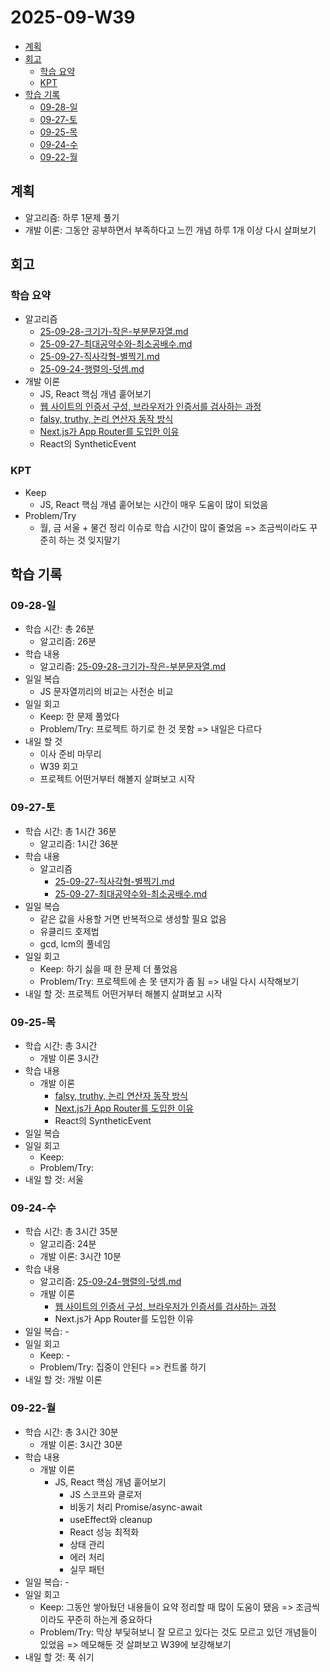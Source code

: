 # 2025-09-W39 <!-- omit from toc -->

- [계획](#계획)
- [회고](#회고)
  - [학습 요약](#학습-요약)
  - [KPT](#kpt)
- [학습 기록](#학습-기록)
  - [09-28-일](#09-28-일)
  - [09-27-토](#09-27-토)
  - [09-25-목](#09-25-목)
  - [09-24-수](#09-24-수)
  - [09-22-월](#09-22-월)

## 계획

- 알고리즘: 하루 1문제 풀기
- 개발 이론: 그동안 공부하면서 부족하다고 느낀 개념 하루 1개 이상 다시 살펴보기

## 회고

### 학습 요약

- 알고리즘
  - [25-09-28-크기가-작은-부분문자열.md](/algorithm/programmers/25-3Q/25-09-28-크기가-작은-부분문자열.md)
  - [25-09-27-최대공약수와-최소공배수.md](/algorithm/programmers/25-3Q/25-09-27-최대공약수와-최소공배수.md)
  - [25-09-27-직사각형-별찍기.md](/algorithm/programmers/25-3Q/25-09-27-직사각형-별찍기.md)
  - [25-09-24-행렬의-덧셈.md](/algorithm/programmers/25-3Q/25-09-24-행렬의-덧셈.md)
- 개발 이론
  - JS, React 핵심 개념 훝어보기
  - [웹 사이트의 인증서 구성, 브라우저가 인증서를 검사하는 과정](/browser/http-https.md)
  - [falsy, truthy, 논리 연산자 동작 방식](/javascript/operator.md)
  - [Next.js가 App Router를 도입한 이유](/project/nextjs.md)
  - React의 SyntheticEvent

### KPT

- Keep
  - JS, React 핵심 개념 훝어보는 시간이 매우 도움이 많이 되었음
- Problem/Try
  - 월, 금 서울 + 물건 정리 이슈로 학습 시간이 많이 줄었음 => 조금씩이라도 꾸준히 하는 것 잊지말기

## 학습 기록

### 09-28-일

- 학습 시간: 총 26분
  - 알고리즘: 26분
- 학습 내용
  - 알고리즘: [25-09-28-크기가-작은-부분문자열.md](/algorithm/programmers/25-3Q/25-09-28-크기가-작은-부분문자열.md)
- 일일 복습
  - JS 문자열끼리의 비교는 사전순 비교
- 일일 회고
  - Keep: 한 문제 풀었다
  - Problem/Try: 프로젝트 하기로 한 것 못함 => 내일은 다르다
- 내일 할 것
  - 이사 준비 마무리
  - W39 회고
  - 프로젝트 어떤거부터 해볼지 살펴보고 시작

### 09-27-토

- 학습 시간: 총 1시간 36분
  - 알고리즘: 1시간 36분
- 학습 내용
  - 알고리즘
    - [25-09-27-직사각형-별찍기.md](/algorithm/programmers/25-3Q/25-09-27-직사각형-별찍기.md)
    - [25-09-27-최대공약수와-최소공배수.md](/algorithm/programmers/25-3Q/25-09-27-최대공약수와-최소공배수.md)
- 일일 복습
  - 같은 값을 사용할 거면 반복적으로 생성할 필요 없음
  - 유클리드 호제법
  - gcd, lcm의 풀네임
- 일일 회고
  - Keep: 하기 싫을 때 한 문제 더 풀었음
  - Problem/Try: 프로젝트에 손 못 댄지가 좀 됨 => 내일 다시 시작해보기
- 내일 할 것: 프로젝트 어떤거부터 해볼지 살펴보고 시작

### 09-25-목

- 학습 시간: 총 3시간
  - 개발 이론 3시간
- 학습 내용
  - 개발 이론
    - [falsy, truthy, 논리 연산자 동작 방식](/javascript/operator.md)
    - [Next.js가 App Router를 도입한 이유](/project/nextjs.md)
    - React의 SyntheticEvent
- 일일 복습
- 일일 회고
  - Keep:
  - Problem/Try:
- 내일 할 것: 서울

### 09-24-수

- 학습 시간: 총 3시간 35분
  - 알고리즘: 24분
  - 개발 이론: 3시간 10분
- 학습 내용
  - 알고리즘: [25-09-24-행렬의-덧셈.md](/algorithm/programmers/25-3Q/25-09-24-행렬의-덧셈.md)
  - 개발 이론
    - [웹 사이트의 인증서 구성, 브라우저가 인증서를 검사하는 과정](/browser/http-https.md)
    - Next.js가 App Router를 도입한 이유
- 일일 복습: -
- 일일 회고
  - Keep: -
  - Problem/Try: 집중이 안된다 => 컨트롤 하기
- 내일 할 것: 개발 이론

### 09-22-월

- 학습 시간: 총 3시간 30분
  - 개발 이론: 3시간 30분
- 학습 내용
  - 개발 이론
    - JS, React 핵심 개념 훝어보기
      - JS 스코프와 클로저
      - 비동기 처리 Promise/async-await
      - useEffect와 cleanup
      - React 성능 최적화
      - 상태 관리
      - 에러 처리
      - 실무 패턴
- 일일 복습: -
- 일일 회고
  - Keep: 그동안 쌓아뒀던 내용들이 요약 정리할 때 많이 도움이 됐음 => 조금씩이라도 꾸준히 하는게 중요하다
  - Problem/Try: 막상 부딫혀보니 잘 모르고 있다는 것도 모르고 있던 개념들이 있었음 => 메모해둔 것 살펴보고 W39에 보강해보기
- 내일 할 것: 푹 쉬기
